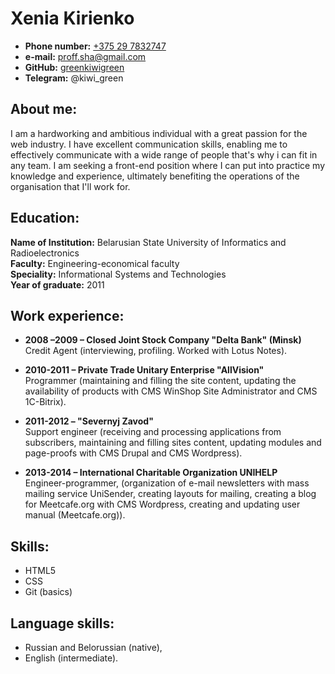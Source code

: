 # Xenia Kirienko

* __Phone number:__ [+375 29 7832747](tel:+375297832747)
* __e-mail:__ proff.sha@gmail.com  
* __GitHub:__ [greenkiwigreen](https://github.com/greenkiwigreen)
* __Telegram:__ @kiwi_green


## About me:

I am a hardworking and ambitious individual with a great passion for the web industry. I have excellent communication skills, enabling me to effectively communicate with a wide range of people that's why i can fit in any team. I am seeking a front-end position where I can put into practice my knowledge and experience, ultimately benefiting the operations of the organisation that I'll work for.


## Education:

__Name of Institution:__ Belarusian State University of Informatics and Radioelectronics  
__Faculty:__ Engineering-economical faculty  
__Speciality:__ Informational Systems and Technologies  
__Year of graduate:__ 2011  


## Work experience:

* __2008 –2009 – Closed Joint Stock Company "Delta Bank" (Minsk)__  
Credit Agent (interviewing, profiling. Worked with Lotus Notes).

* __2010-2011 – Private Trade Unitary Enterprise "AllVision"__  
Programmer (maintaining and filling the site content, updating the availability of products with CMS WinShop Site Administrator  and  CMS 1C-Bitrix).

* __2011-2012 – "Severnyj Zavod"__  
Support engineer (receiving and processing applications from subscribers, maintaining and filling sites content, updating modules and page-proofs with CMS Drupal and CMS Wordpress).

* __2013-2014 – International Charitable Organization UNIHELP__  
Engineer-programmer, (organization of e-mail newsletters with mass mailing service UniSender, creating layouts for mailing, creating a blog for Meetcafe.org with CMS Wordpress, creating and updating user manual (Meetcafe.org)).


## Skills:

* HTML5
* CSS
* Git (basics)


## Language skills:

* Russian and Belorussian (native),
* English (intermediate).